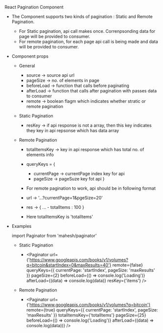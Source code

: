 React Pagination Component

* The Component supports two kinds of pagination : Static and Remote Pagination.
	- For Static pagination, api call makes once. Correnpsonding data for page will be provided to consumer.
	- For remote pagination, for each page api call is being made and data will be provided to consumer.

* Component props
	- General
		- source -> source api url
		- pageSize -> no. of elements in page
		- beforeLoad -> function that calls before paginating
		- afterLoad -> function that calls after pagination with passes data to consumer
		- remote -> boolean flagm which indicates whether stratic or remote pagination

	- Static Pagination
		- resKey -> if api response is not a array, then this key indicates they key in api repsonse which has data array

	- Remote Pagination
		- totalItemsKey -> key in api response which has total no. of elements info
		- queryKeys = {
			- currentPage -> currentPage index key for api
			- pageSize -> pageSuze key fot api
			}

		- For remote pagination to work, api should be in following format
		- url -> '...?currentPage=1&pgeSize=20'
		- res -> {
				...
				- totalItems : 100
			}
		- Here totalItemsKey is 'totalItems'

* Examples

	import Paginator from 'mahesh/paginator'

	- Static Pagination
		- <Paginator
				url={'https://www.googleapis.com/books/v1/volumes?q=bitcoin&startIndex=0&maxResults=40'}
				remote={false}
				queryKeys={{
					currentPage: 'startIndex',
					pageSize: 'maxResults'
				}}
				pageSize={2}
				beforeLoad={() => console.log('Loading')}
				afterLoad={(data) => console.log(data)}
				resKey={'items'}
      />

	- Remote Pagination
		- <Paginator
				url={'https://www.googleapis.com/books/v1/volumes?q=bitcoin'}
				remote={true}
				queryKeys={{
					currentPage: 'startIndex',
					pageSize: 'maxResults'
				}}
				totalItemsKey={'totalItems'}
				pageSize={25}
				beforeLoad={() => console.log('Loading')}
				afterLoad={(data) => console.log(data))}
			/>
